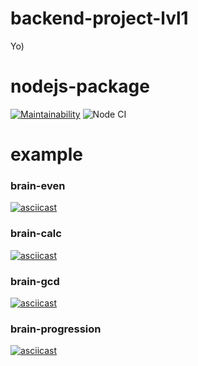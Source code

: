 # backend-project-lvl1
Yo)
# nodejs-package
[![Maintainability](https://api.codeclimate.com/v1/badges/a99a88d28ad37a79dbf6/maintainability)](https://codeclimate.com/github/codeclimate/codeclimate/maintainability)
![Node CI](https://github.com/Kwel-u/backend-project-lvl1/workflows/Node%20CI/badge.svg)

# example
### brain-even
[![asciicast](https://asciinema.org/a/pOcoht7c6JHIDT5G5SjQpYZFI.svg)](https://asciinema.org/a/pOcoht7c6JHIDT5G5SjQpYZFI)
### brain-calc
[![asciicast](https://asciinema.org/a/6Ahf5pDn6NVOw3gz21jBDKaMH.svg)](https://asciinema.org/a/6Ahf5pDn6NVOw3gz21jBDKaMH)
### brain-gcd
[![asciicast](https://asciinema.org/a/o7HA1jXioz6r1KpqEIIPv3EQf.svg)](https://asciinema.org/a/o7HA1jXioz6r1KpqEIIPv3EQf)
### brain-progression
[![asciicast](https://asciinema.org/a/B4qcg0F9c9A88NUZ4SKO1Gsxd.svg)](https://asciinema.org/a/B4qcg0F9c9A88NUZ4SKO1Gsxd)
